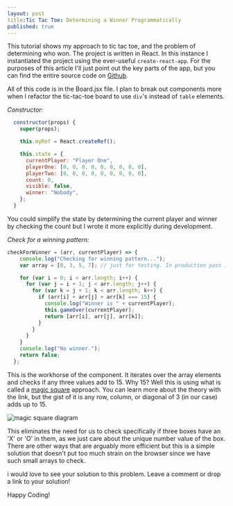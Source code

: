 ```yaml
---
layout: post
title:Tic Tac Toe: Determining a Winner Programmatically
published: true
---
```


This tutorial shows my approach to tic tac toe, and the problem of determining who won. The project is written in React. In this instance I instantiated the project using the ever-useful `create-react-app`.
For the purposes of this article I'll just point out the key parts of the app, but you can find the entire source code on [Github](https://github.com/alpinstang/tic-tac-react/).

All of this code is in the Board.jsx file. I plan to break out components more when I refactor the tic-tac-toe board to use `div`'s instead of `table` elements.

*Constructor:*
```js
  constructor(props) {
    super(props);

    this.myRef = React.createRef();

    this.state = {
      currentPlayer: "Player One",
      playerOne: [0, 0, 0, 0, 0, 0, 0, 0, 0],
      playerTwo: [0, 0, 0, 0, 0, 0, 0, 0, 0],
      count: 0,
      visible: false,
      winner: "Nobody",
    };
  }
```

You could simplify the state by determining the current player and winner by checking the count but I wrote it more explicitly during development.

*Check for a winning pattern:*
```js
checkForWinner = (arr, currentPlayer) => {
    console.log("Checking for winning pattern...");
    var array = [8, 3, 5, 7]; // just for testing. In production pass in the player's array.

    for (var i = 0; i < arr.length; i++) {
      for (var j = i + 1; j < arr.length; j++) {
        for (var k = j + 1; k < arr.length; k++) {
          if (arr[i] + arr[j] + arr[k] === 15) {
            console.log("Winner is " + currentPlayer);
            this.gameOver(currentPlayer);
            return [arr[i], arr[j], arr[k]];
          }
        }
      }
    }
    console.log("No winner.");
    return false;
  };
```

This is the workhorse of the component. It iterates over the array elements and checks if any three values add to 15. Why 15? Well this is using what is called a [magic square](http)
approach. You can learn more about the theory with the link, but the gist of it is any row, column, or diagonal of 3 (in our case) adds up to 15.

![magic square diagram](http://www.stmp.camden.sch.uk/wp-content/uploads/2017/05/magicsquare1.gif)

This eliminates the need for us to check specifically if three boxes have an 'X' or 'O' in them, as we just care about the unique number value of the box.
There are other ways that are arguably more efficient but this is a simple solution that doesn't put too much strain on the browser since we have such small arrays to check.

i would love to see your solution to this problem. Leave a comment or drop a link to your solution!

Happy Coding!
